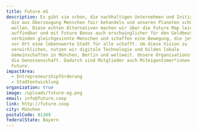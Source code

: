 ```yaml
---
title: Future eG
description: Es gibt sie schon, die nachhaltigen Unternehmen und Initiativen,
  die aus Überzeugung Menschen fair behandeln und unseren Planeten schützen
  wollen. Diese echten Alternativen machen wir über die Future Map leichter
  auffindbar und mit Future Bonus auch erschwinglicher für den Geldbeutel. Wir
  verbinden gleichgesinnte Menschen und schaffen eine Bewegung, die jetzt und
  vor Ort eine lebenswerte Stadt für alle schafft. Um diese Vision zu
  verwirklichen, nutzen wir digitale Technologie und bilden lokale
  Gemeinschaften in München, Berlin und weltweit. Unsere Organisationsform ist
  die Genossenschaft. Dadurch sind Mitglieder auch Miteigentümer*innen von
  Future.
impactArea:
  - Entrepreneurshipförderung
  - Stadtentwicklung
organization: true
image: /uploads/future-eg.png
email: info@future.coop
link: http://future.coop
city: München
postalCode: 81369
federalState: Bayern
---
```

